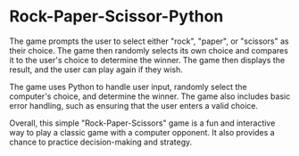 # Rock-Paper-Scissor-Python

The game prompts the user to select either "rock", "paper", or "scissors" as their choice. 
The game then randomly selects its own choice and compares it to the user's choice to determine the winner. 
The game then displays the result, and the user can play again if they wish.

The game uses Python to handle user input, randomly select the computer's choice, and determine the winner. 
The game also includes basic error handling, such as ensuring that the user enters a valid choice.

Overall, this simple "Rock-Paper-Scissors" game is a fun and interactive way to play a classic game with a computer opponent. 
It also provides a chance to practice decision-making and strategy.
